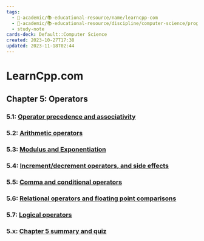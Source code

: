 ```yaml
---
tags:
  - 🔴-academic/📚-educational-resource/name/learncpp-com
  - 🔴-academic/📚-educational-resource/discipline/computer-science/programming-language/cpp
  - study-note
cards-deck: Default::Computer Science
created: 2023-10-27T17:38
updated: 2023-11-18T02:44
---
```


# LearnCpp.com

## Chapter 5꞉ Operators

### 5.1: [Operator precedence and associativity](https://www.learncpp.com/cpp-tutorial/operator-precedence-and-associativity/)

### 5.2: [Arithmetic operators](https://www.learncpp.com/cpp-tutorial/arithmetic-operators/)

### 5.3: [Modulus and Exponentiation](https://www.learncpp.com/cpp-tutorial/5-3-modulus-and-exponentiation/)

### 5.4: [Increment/decrement operators, and side effects](https://www.learncpp.com/cpp-tutorial/increment-decrement-operators-and-side-effects/)

### 5.5: [Comma and conditional operators](https://www.learncpp.com/cpp-tutorial/comma-and-conditional-operators/)

### 5.6: [Relational operators and floating point comparisons](https://www.learncpp.com/cpp-tutorial/relational-operators-and-floating-point-comparisons/)

### 5.7: [Logical operators](https://www.learncpp.com/cpp-tutorial/logical-operators/)

### 5.x: [Chapter 5 summary and quiz](https://www.learncpp.com/cpp-tutorial/chapter-5-summary-and-quiz/)



